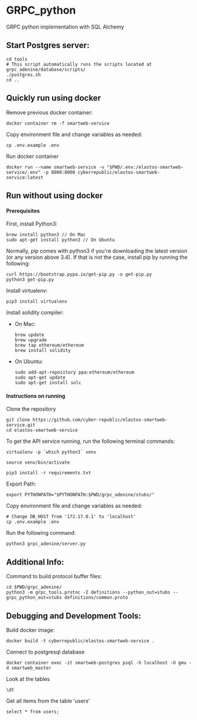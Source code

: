 # GRPC_python
GRPC python implementation with SQL Alchemy

## Start Postgres server:
```
cd tools
# This script automatically runs the scripts located at grpc_adenine/database/scripts/
./postgres.sh
cd ..
```

## Quickly run using docker
Remove previous docker container:
```
docker container rm -f smartweb-service 
```
Copy environment file and change variables as needed:
``` 
cp .env.example .env
```
Run docker container
``` 
docker run --name smartweb-service -v "$PWD/.env:/elastos-smartweb-service/.env" -p 8000:8000 cyberrepublic/elastos-smartweb-service:latest
```

## Run without using docker
#### Prerequisites

First, install Python3:

```
brew install python3 // On Mac
sudo apt-get install python3 // On Ubuntu
```

Normally, pip comes with python3 if you're downloading the latest version (or any version above 3.4). If that is not the case, install pip by running the following:

```
curl https://bootstrap.pypa.io/get-pip.py -o get-pip.py
python3 get-pip.py
```

Install virtualenv:
```
pip3 install virtualenv
```

Install solidity compiler:
- On Mac:
    ```
    brew update
    brew upgrade
    brew tap ethereum/ethereum
    brew install solidity
    ```
- On Ubuntu:
    ``` 
    sudo add-apt-repository ppa:ethereum/ethereum
    sudo apt-get update
    sudo apt-get install solc
    ```

#### Instructions on running
Clone the repository
```
git clone https://github.com/cyber-republic/elastos-smartweb-service.git
cd elastos-smartweb-service
```

To get the API service running, run the following terminal commands:
```
virtualenv -p `which python3` venv
```
```
source venv/bin/activate
```
```
pip3 install -r requirements.txt
```

Export Path:
```
export PYTHONPATH="$PYTHONPATH:$PWD/grpc_adenine/stubs/"
```

Copy environment file and change variables as needed:
``` 
# Change DB_HOST from '172.17.0.1' to 'localhost'
cp .env.example .env
```

Run the following command:
```
python3 grpc_adenine/server.py
```

## Additional Info:
Command to build protocol buffer files:
```
cd $PWD/grpc_adenine/
python3 -m grpc_tools.protoc -I definitions --python_out=stubs --grpc_python_out=stubs definitions/common.proto
```

## Debugging and Development Tools:
Build docker image:
```
docker build -t cyberrepublic/elastos-smartweb-service .
```
Connect to postgresql database
```
docker container exec -it smartweb-postgres psql -h localhost -U gmu -d smartweb_master
```
Look at the tables
```
\dt 
```
Get all items from the table 'users'
``` 
select * from users;
```
